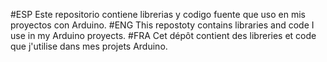 #ESP
Este repositorio contiene librerias y codigo fuente que uso en mis proyectos con Arduino.
#ENG
This repostoty contains libraries and code I use in my Arduino proyects.
#FRA
Cet dépôt contient des libreries et code que j'utilise dans mes projets Arduino.
